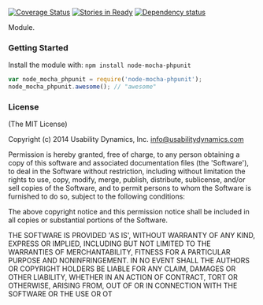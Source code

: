 [![Coverage Status](https://img.shields.io/coveralls/UsabilityDynamics/node-mocha-phpunit.svg)](https://coveralls.io/r/UsabilityDynamics/node-mocha-phpunit)
[![Stories in Ready](https://badge.waffle.io/usabilitydynamics/node-mocha-phpunit.png?label=ready&title=Ready)](https://waffle.io/usabilitydynamics/node-mocha-phpunit)
[![Dependency status](https://david-dm.org/UsabilityDynamics/node-mocha-phpunit.png)](https://david-dm.org/UsabilityDynamics/node-mocha-phpunit#info=dependencies&view=table)

Module.

### Getting Started
Install the module with: `npm install node-mocha-phpunit`

```javascript
var node_mocha_phpunit = require('node-mocha-phpunit');
node_mocha_phpunit.awesome(); // "awesome"
```

### License

(The MIT License)

Copyright (c) 2014 Usability Dynamics, Inc. <info@usabilitydynamics.com>

Permission is hereby granted, free of charge, to any person obtaining
a copy of this software and associated documentation files (the
'Software'), to deal in the Software without restriction, including
without limitation the rights to use, copy, modify, merge, publish,
distribute, sublicense, and/or sell copies of the Software, and to
permit persons to whom the Software is furnished to do so, subject to
the following conditions:

The above copyright notice and this permission notice shall be
included in all copies or substantial portions of the Software.

THE SOFTWARE IS PROVIDED 'AS IS', WITHOUT WARRANTY OF ANY KIND,
EXPRESS OR IMPLIED, INCLUDING BUT NOT LIMITED TO THE WARRANTIES OF
MERCHANTABILITY, FITNESS FOR A PARTICULAR PURPOSE AND NONINFRINGEMENT.
IN NO EVENT SHALL THE AUTHORS OR COPYRIGHT HOLDERS BE LIABLE FOR ANY
CLAIM, DAMAGES OR OTHER LIABILITY, WHETHER IN AN ACTION OF CONTRACT,
TORT OR OTHERWISE, ARISING FROM, OUT OF OR IN CONNECTION WITH THE
SOFTWARE OR THE USE OR OT